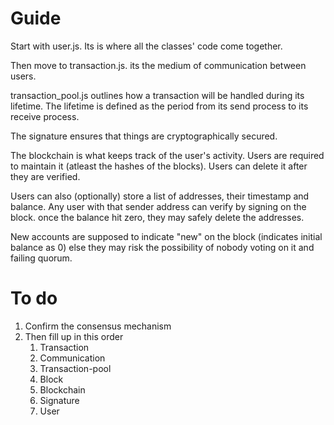 # Guide
Start with user.js.
Its is where all the classes' code come together.

Then move to transaction.js.
its the medium of communication between users.

transaction_pool.js outlines how a transaction will be handled during its lifetime.
The lifetime is defined as the period from its send process to its receive process.

The signature ensures that things are cryptographically secured.

The blockchain is what keeps track of the user's activity.
Users are required to maintain it (atleast the hashes of the blocks).
Users can delete it after they are verified.

Users can also (optionally) store a list of addresses, their timestamp and balance.
Any user with that sender address can verify by signing on the block.
once the balance hit zero, they may safely delete the addresses.

New accounts are supposed to indicate "new" on the block (indicates initial balance as 0)
else they may risk the possibility of nobody voting on it and failing quorum.

# To do
<ol>
<li> Confirm the consensus mechanism
<li> Then fill up in this order
    <ol>
    <li> Transaction
    <li> Communication
    <li> Transaction-pool
    <li> Block
    <li> Blockchain
    <li> Signature
    <li> User
    </ol>
</ol>
